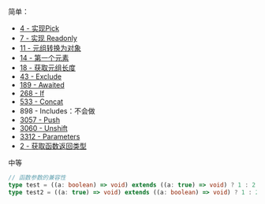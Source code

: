 简单：
- [4 - 实现Pick](https://github.com/type-challenges/type-challenges/issues/5999)
- [7 - 实现 Readonly](https://github.com/type-challenges/type-challenges/issues/6000)
- [11 - 元组转换为对象](https://github.com/type-challenges/type-challenges/issues/6001)
- [14 - 第一个元素](https://github.com/type-challenges/type-challenges/issues/6002)
- [18 - 获取元组长度](https://github.com/type-challenges/type-challenges/issues/6004)
- [43 - Exclude](https://github.com/type-challenges/type-challenges/issues/6005)
- [189 - Awaited](https://github.com/type-challenges/type-challenges/issues/6006)
- [268 - If](https://github.com/type-challenges/type-challenges/issues/6007)
- [533 - Concat](https://github.com/type-challenges/type-challenges/issues/6008)
- 898 - Includes：不会做
- [3057 - Push](https://github.com/type-challenges/type-challenges/issues/6010)
- [3060 - Unshift](https://github.com/type-challenges/type-challenges/issues/6011)
- [3312 - Parameters](https://github.com/type-challenges/type-challenges/issues/6014)
- [2 - 获取函数返回类型](https://github.com/type-challenges/type-challenges/issues/6026)

中等






```ts
// 函数参数的兼容性
type test = ((a: boolean) => void) extends ((a: true) => void) ? 1 : 2 // 1
type test2 = ((a: true) => void) extends ((a: boolean) => void) ? 1 : 2// 2
```
